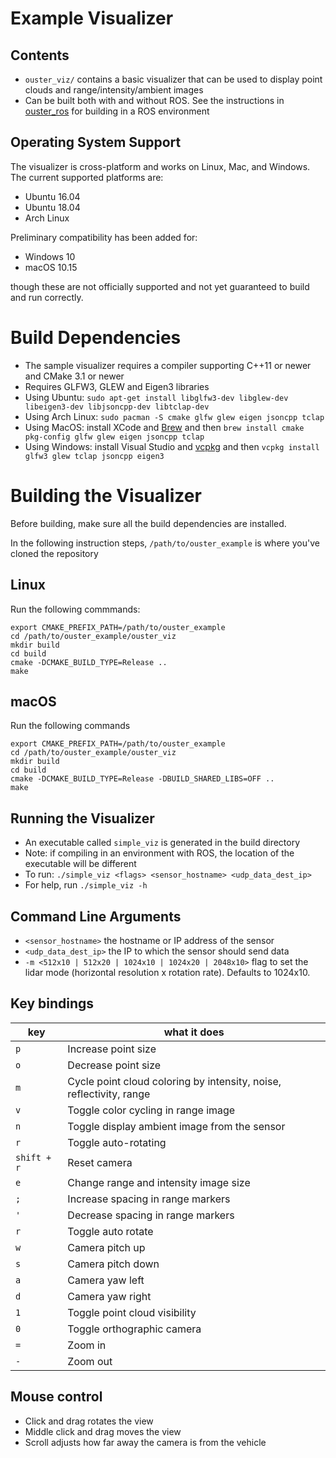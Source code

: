 # Example Visualizer

## Contents
* `ouster_viz/` contains a basic visualizer that can be used to
  display point clouds and range/intensity/ambient images
* Can be built both with and without ROS. See the instructions in
  [ouster_ros](../ouster_ros/README.md) for building in a ROS environment

## Operating System Support
The visualizer is cross-platform and works on Linux, Mac, and Windows. The current supported
platforms are:

* Ubuntu 16.04
* Ubuntu 18.04
* Arch Linux

Preliminary compatibility has been added for:

* Windows 10
* macOS 10.15

though these are not officially supported and not yet guaranteed to build and run correctly.

# Build Dependencies
* The sample visualizer requires a compiler supporting C++11 or newer
  and CMake 3.1 or newer
* Requires GLFW3, GLEW and Eigen3 libraries
* Using Ubuntu: `sudo apt-get install libglfw3-dev libglew-dev libeigen3-dev libjsoncpp-dev libtclap-dev`
* Using Arch Linux: `sudo pacman -S cmake glfw glew eigen jsoncpp tclap`
* Using MacOS: install XCode and [Brew](https://brew.sh/) and then `brew install cmake pkg-config glfw glew eigen jsoncpp tclap`
* Using Windows: install Visual Studio and [vcpkg](https://github.com/microsoft/vcpkg) and then `vcpkg install glfw3 glew tclap jsoncpp eigen3`

# Building the Visualizer
Before building, make sure all the build dependencies are installed.

In the following instruction steps, `/path/to/ouster_example` is where you've cloned the repository

## Linux
Run the following commmands:

```
export CMAKE_PREFIX_PATH=/path/to/ouster_example
cd /path/to/ouster_example/ouster_viz
mkdir build
cd build
cmake -DCMAKE_BUILD_TYPE=Release ..
make
```

## macOS
Run the following commands

```
export CMAKE_PREFIX_PATH=/path/to/ouster_example
cd /path/to/ouster_example/ouster_viz
mkdir build
cd build
cmake -DCMAKE_BUILD_TYPE=Release -DBUILD_SHARED_LIBS=OFF ..
make
```

## Running the Visualizer
* An executable called `simple_viz` is generated in the build directory
* Note: if compiling in an environment with ROS, the location of the
  executable will be different
* To run: `./simple_viz <flags> <sensor_hostname> <udp_data_dest_ip>`
* For help, run `./simple_viz -h`

## Command Line Arguments
* `<sensor_hostname>` the hostname or IP address of the sensor
* `<udp_data_dest_ip>` the IP to which the sensor should send data
* `-m <512x10 | 512x20 | 1024x10 | 1024x20 | 2048x10>` flag to set the lidar
  mode (horizontal resolution x rotation rate). Defaults to 1024x10.

## Key bindings
| key | what it does |
| ----| ------------ |
| `p` | Increase point size |
| `o` | Decrease point size |
| `m` | Cycle point cloud coloring by intensity, noise, reflectivity, range |
| `v` | Toggle color cycling in range image |
| `n` | Toggle display ambient image from the sensor |
| `r` | Toggle auto-rotating |
| `shift + r` | Reset camera |
| `e` | Change range and intensity image size|
| `;` | Increase spacing in range markers |
| `'` | Decrease spacing in range markers |
| `r` | Toggle auto rotate |
| `w` | Camera pitch up |
| `s` | Camera pitch down |
| `a` | Camera yaw left |
| `d` | Camera yaw right |
| `1` | Toggle point cloud visibility |
| `0` | Toggle orthographic camera |
| `=` | Zoom in |
| `-` | Zoom out |

## Mouse control
* Click and drag rotates the view
* Middle click and drag moves the view
* Scroll adjusts how far away the camera is from the vehicle
